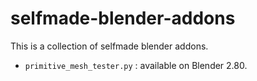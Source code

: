 # selfmade-blender-addons

This is a collection of selfmade blender addons.

- `primitive_mesh_tester.py` : available on Blender 2.80.
